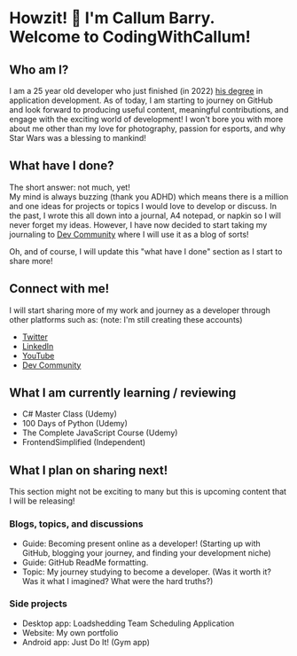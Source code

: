 # Howzit! 👋 I'm Callum Barry. Welcome to CodingWithCallum! #
## Who am I? ##
I am a 25 year old developer who just finished (in 2022) [his degree](https://www.varsitycollege.co.za/programmes/full-time/bachelor-of-technology-information-studies) in application development. As of today, I am starting to journey on GitHub and look forward to producing useful content, meaningful contributions, and engage with the exciting world of development! I won't bore you with more about me other than my love for photography, passion for esports, and why Star Wars was a blessing to mankind!

## What have I done? ##
The short answer: not much, yet!  <!-- line break-->  
My mind is always buzzing (thank you ADHD) which means there is a million and one ideas for projects or topics I would love to develop or discuss. In the past, I wrote this all down into a journal, A4 notepad, or napkin so I will never forget my ideas. However, I have now decided to start taking my journaling to [Dev Community][dev] where I will use it as a blog of sorts!

Oh, and of course, I will update this "what have I done" section as I start to share more!

## Connect with me! ##
I will start sharing more of my work and journey as a developer through other platforms such as: (note: I'm still creating these accounts)
+ [Twitter][twi]
+ [LinkedIn][lin]
+ [YouTube][yt]
+ [Dev Community][dev]

## What I am currently learning / reviewing ##

+ C# Master Class (Udemy)
+ 100 Days of Python (Udemy)
+ The Complete JavaScript Course (Udemy)
+ FrontendSimplified (Independent)

## What I plan on sharing next! ##
This section might not be exciting to many but this is upcoming content that I will be releasing!  
### Blogs, topics, and discussions
+ Guide: Becoming present online as a developer! (Starting up with GitHub, blogging your journey, and finding your development niche)
+ Guide: GitHub ReadMe formatting.
+ Topic: My journey studying to become a developer. (Was it worth it? Was it what I imagined? What were the hard truths?)

### Side projects
+ Desktop app: Loadshedding Team Scheduling Application
+ Website: My own portfolio 
+ Android app: Just Do It! (Gym app)

[dev]:https://dev.to/codingwithcallum
[yt]:https://www.youtube.com/
[twi]:https://twitter.com/CodeCallum
[lin]:www.linkedin.com/in/codingwithcallum

<!--
**CodingWithCallum/CodingWithCallum** is a ✨ _special_ ✨ repository because its `README.md` (this file) appears on your GitHub profile.

Here are some ideas to get you started:

- 🔭 I’m currently working on ...
- 🌱 I’m currently learning ...
- 👯 I’m looking to collaborate on ...
- 🤔 I’m looking for help with ...
- 💬 Ask me about ...
- 📫 How to reach me: ...
- 😄 Pronouns: ...
- ⚡ Fun fact: ...
-->

